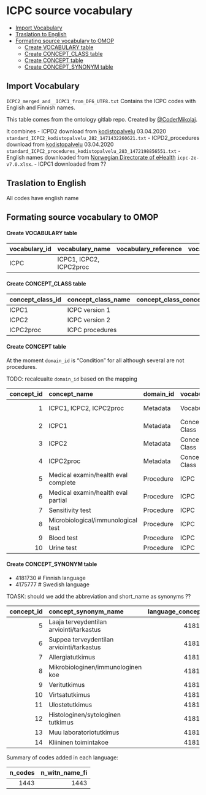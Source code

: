 ICPC source vocabulary
================

  - [Import Vocabulary](#import-vocabulary)
  - [Traslation to English](#traslation-to-english)
  - [Formating source vocabulary to
    OMOP](#formating-source-vocabulary-to-omop)
      - [Create VOCABULARY table](#create-vocabulary-table)
      - [Create CONCEPT\_CLASS table](#create-concept_class-table)
      - [Create CONCEPT table](#create-concept-table)
      - [Create CONCEPT\_SYNONYM table](#create-concept_synonym-table)

## Import Vocabulary

`ICPC2_merged_and__ICPC1_from_DF6_UTF8.txt` Contains the ICPC codes with
English and Finnish names.

This table comes from the ontology gitlab repo. Created by
[@CoderMikolaj](github.com/CoderMikolaj).

It combines - ICPD2 download from
[kodistopalvelu](https://version.helsinki.fi/ontology-group/ontologists/-/wikis/uploads/ce2ce4426b394ef58021b198b28869d4/Koodistopalvelu_ICPC2_v5_2020-04-03.xlsx)
03.04.2020 `standard_ICPC2_kodistopalvelu_282_1471432260621.txt` -
ICPD2\_procedures download from
[kodistopalvelu](https://version.helsinki.fi/ontology-group/ontologists/-/wikis/uploads/ca4885e34d5715029f3305e4fb222960/Koodistopalvelu_ICPC2_prosessikoodit_v5_2020-04-03.xlsx)
03.04.2020
`standard_ICPC2_procedures_kodistopalvelu_283_1472198856551.txt` -
English names downloaded from [Norwegian Directorate of
eHealth](https://ehelse.no/kodeverk/icpc-2e--english-version)
`icpc-2e-v7.0.xlsx`. - ICPC1 downloaded from ??

## Traslation to English

All codes have english name

## Formating source vocabulary to OMOP

#### Create VOCABULARY table

<div class="kable-table">

| vocabulary\_id | vocabulary\_name        | vocabulary\_reference | vocabulary\_version | vocabulary\_concept\_id |
| :------------- | :---------------------- | :-------------------- | :------------------ | ----------------------: |
| ICPC           | ICPC1, ICPC2, ICPC2proc |                       |                     |                       1 |

</div>

#### Create CONCEPT\_CLASS table

<div class="kable-table">

| concept\_class\_id | concept\_class\_name | concept\_class\_concept\_id |
| :----------------- | :------------------- | --------------------------: |
| ICPC1              | ICPC version 1       |                           2 |
| ICPC2              | ICPC version 2       |                           3 |
| ICPC2proc          | ICPC procedures      |                           4 |

</div>

#### Create CONCEPT table

At the moment `domain_id` is “Condition” for all although several are
not procedures.

TODO: recalcualte `domain_id` based on the mapping

<div class="kable-table">

| concept\_id | concept\_name                       | domain\_id | vocabulary\_id | concept\_class\_id | standard\_concept | concept\_code  | valid\_start\_date | valid\_end\_date | invalid\_reason | tmp\_main\_icd10fi |
| ----------: | :---------------------------------- | :--------- | :------------- | :----------------- | :---------------- | :------------- | :----------------- | :--------------- | :-------------- | :----------------- |
|           1 | ICPC1, ICPC2, ICPC2proc             | Metadata   | Vocabulary     | Vocabulary         | NA                | OMOP generated | 1970-01-01         | 2099-12-31       | NA              | NA                 |
|           2 | ICPC1                               | Metadata   | Concept Class  | Concept Class      | NA                | OMOP generated | 1970-01-01         | 2099-12-31       | NA              | NA                 |
|           3 | ICPC2                               | Metadata   | Concept Class  | Concept Class      | NA                | OMOP generated | 1970-01-01         | 2099-12-31       | NA              | NA                 |
|           4 | ICPC2proc                           | Metadata   | Concept Class  | Concept Class      | NA                | OMOP generated | 1970-01-01         | 2099-12-31       | NA              | NA                 |
|           5 | Medical examin/health eval complete | Procedure  | ICPC           | ICPC2proc          | NA                | \-30           | 1970-01-01         | 2099-12-31       | NA              | NA                 |
|           6 | Medical examin/health eval partial  | Procedure  | ICPC           | ICPC2proc          | NA                | \-31           | 1970-01-01         | 2099-12-31       | NA              | NA                 |
|           7 | Sensitivity test                    | Procedure  | ICPC           | ICPC2proc          | NA                | \-32           | 1970-01-01         | 2099-12-31       | NA              | NA                 |
|           8 | Microbiological/immunological test  | Procedure  | ICPC           | ICPC2proc          | NA                | \-33           | 1970-01-01         | 2099-12-31       | NA              | NA                 |
|           9 | Blood test                          | Procedure  | ICPC           | ICPC2proc          | NA                | \-34           | 1970-01-01         | 2099-12-31       | NA              | NA                 |
|          10 | Urine test                          | Procedure  | ICPC           | ICPC2proc          | NA                | \-35           | 1970-01-01         | 2099-12-31       | NA              | NA                 |

</div>

#### Create CONCEPT\_SYNONYM table

  - 4181730 \# Finnish language
  - 4175777 \# Swedish language

TOASK: should we add the abbreviation and short\_name as synonyms ??

<div class="kable-table">

| concept\_id | concept\_synonym\_name                    | language\_concept\_id |
| ----------: | :---------------------------------------- | --------------------: |
|           5 | Laaja terveydentilan arviointi/tarkastus  |               4181730 |
|           6 | Suppea terveydentilan arviointi/tarkastus |               4181730 |
|           7 | Allergiatutkimus                          |               4181730 |
|           8 | Mikrobiologinen/immunologinen koe         |               4181730 |
|           9 | Veritutkimus                              |               4181730 |
|          10 | Virtsatutkimus                            |               4181730 |
|          11 | Ulostetutkimus                            |               4181730 |
|          12 | Histologinen/sytologinen tutkimus         |               4181730 |
|          13 | Muu laboratoriotutkimus                   |               4181730 |
|          14 | Kliininen toimintakoe                     |               4181730 |

</div>

Summary of codes added in each language:

<div class="kable-table">

| n\_codes | n\_witn\_name\_fi |
| -------: | ----------------: |
|     1443 |              1443 |

</div>
